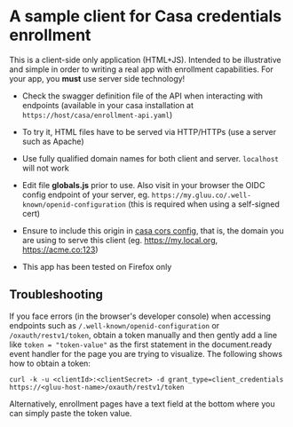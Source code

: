 # A sample client for Casa credentials enrollment

This is a client-side only application (HTML+JS). Intended to be illustrative and simple in order to writing a real app with enrollment capabilities. For your app, you **must** use server side technology!

- Check the swagger definition file of the API when interacting with endpoints (available in your casa installation at `https://host/casa/enrollment-api.yaml`)

- To try it, HTML files have to be served via HTTP/HTTPs (use a server such as Apache)

- Use fully qualified domain names for both client and server. `localhost` will not work

- Edit file **globals.js** prior to use. Also visit in your browser the OIDC config endpoint of your server, eg. `https://my.gluu.co/.well-known/openid-configuration` (this is required when using a self-signed cert)

- Ensure to include this origin in [casa cors config](https://gluu.org/docs/casa/4.2/developer/rest-services/#cross-domain-consumption-of-services),
  that is, the domain you are using to serve this client (eg. https://my.local.org, https://acme.co:123)

- This app has been tested on Firefox only

## Troubleshooting

If you face errors (in the browser's developer console) when accessing endpoints such as `/.well-known/openid-configuration`
or `/oxauth/restv1/token`, obtain a token manually and then gently add a line like `token = "token-value"` as the first statement
in the document.ready event handler for the page you are trying to visualize. The following shows how to obtain a token:

`curl -k -u <clientId>:<clientSecret> -d grant_type=client_credentials https://<gluu-host-name>/oxauth/restv1/token`

Alternatively, enrollment pages have a text field at the bottom where you can simply paste the token value.
